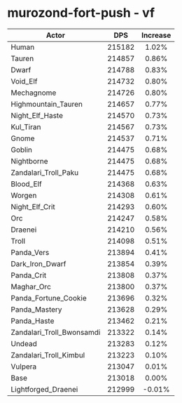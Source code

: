 # murozond-fort-push - vf
| Actor | DPS | Increase |
|---|:---:|:---:|
|Human|215182|1.02%|
|Tauren|214857|0.86%|
|Dwarf|214788|0.83%|
|Void_Elf|214732|0.80%|
|Mechagnome|214726|0.80%|
|Highmountain_Tauren|214657|0.77%|
|Night_Elf_Haste|214570|0.73%|
|Kul_Tiran|214567|0.73%|
|Gnome|214537|0.71%|
|Goblin|214475|0.68%|
|Nightborne|214475|0.68%|
|Zandalari_Troll_Paku|214475|0.68%|
|Blood_Elf|214368|0.63%|
|Worgen|214308|0.61%|
|Night_Elf_Crit|214293|0.60%|
|Orc|214247|0.58%|
|Draenei|214210|0.56%|
|Troll|214098|0.51%|
|Panda_Vers|213894|0.41%|
|Dark_Iron_Dwarf|213854|0.39%|
|Panda_Crit|213808|0.37%|
|Maghar_Orc|213800|0.37%|
|Panda_Fortune_Cookie|213696|0.32%|
|Panda_Mastery|213628|0.29%|
|Panda_Haste|213462|0.21%|
|Zandalari_Troll_Bwonsamdi|213322|0.14%|
|Undead|213283|0.12%|
|Zandalari_Troll_Kimbul|213223|0.10%|
|Vulpera|213047|0.01%|
|Base|213018|0.00%|
|Lightforged_Draenei|212999|-0.01%|
